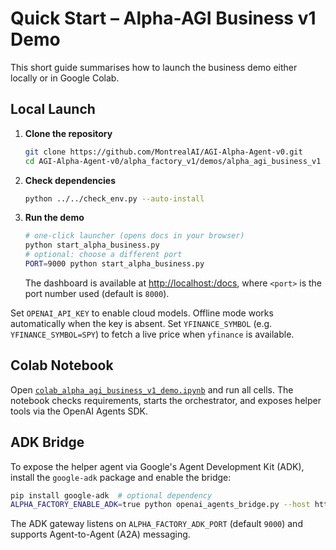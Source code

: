 # Quick Start – Alpha‑AGI Business v1 Demo

This short guide summarises how to launch the business demo either locally or in Google Colab.

## Local Launch
1. **Clone the repository**
   ```bash
   git clone https://github.com/MontrealAI/AGI-Alpha-Agent-v0.git
   cd AGI-Alpha-Agent-v0/alpha_factory_v1/demos/alpha_agi_business_v1
   ```
2. **Check dependencies**
   ```bash
   python ../../check_env.py --auto-install
   ```
3. **Run the demo**
   ```bash
   # one-click launcher (opens docs in your browser)
   python start_alpha_business.py
   # optional: choose a different port
   PORT=9000 python start_alpha_business.py
   ```
   The dashboard is available at [http://localhost:<port>/docs](http://localhost:<port>/docs), where `<port>` is the port number used (default is `8000`).

Set `OPENAI_API_KEY` to enable cloud models. Offline mode works automatically when the key is absent.
Set `YFINANCE_SYMBOL` (e.g. `YFINANCE_SYMBOL=SPY`) to fetch a live price when `yfinance` is available.

## Colab Notebook
Open [`colab_alpha_agi_business_v1_demo.ipynb`](colab_alpha_agi_business_v1_demo.ipynb) and run all cells. The notebook checks requirements, starts the orchestrator, and exposes helper tools via the OpenAI Agents SDK.

## ADK Bridge
To expose the helper agent via Google's Agent Development Kit (ADK), install the
`google-adk` package and enable the bridge:
```bash
pip install google-adk  # optional dependency
ALPHA_FACTORY_ENABLE_ADK=true python openai_agents_bridge.py --host http://localhost:8000
```
The ADK gateway listens on `ALPHA_FACTORY_ADK_PORT` (default `9000`) and supports
Agent-to-Agent (A2A) messaging.
